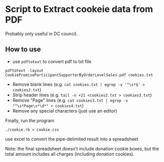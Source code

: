 # Script to Extract cookeie data from PDF

Probably only useful in DC council.

## How to use

- use `pdftotext` to convert pdf to txt file

```
pdftotext -layout CookiePromiseParticipantSupporterByOrderLevelSales.pdf cookies.txt
```

- Remove blank lines (e.g. `cat cookies.txt | egrep -v '^\s*$' > cookies2.txt`)
- Strip header lines (e.g. `tail -n +21 <cookies2.txt > cookies3.txt`)
- Remove "Page" lines (e.g. `cat cookies3.txt | egrep -v "^\s*Page\s*\d*" > cookies4.txt`)
- Remove any special characters (just use an editor)

Finally, run the program
```
./cookie.rb > cookie.csv
```

use excel to convert the pipe-delimited result into a spreadsheet


Note: the final spreadsheet doesn't include donation cookie boxes, but the total amount includes all charges (including donation cookies).
